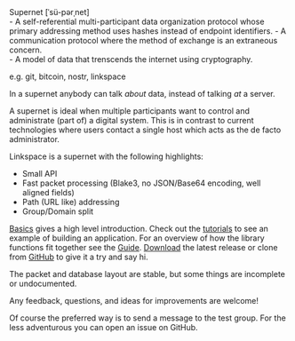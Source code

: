 <div class="definition">
Supernet  [ˈsü-pərˌnet]<br>
- A self-referential multi-participant data organization protocol whose primary
addressing method uses hashes instead of endpoint identifiers.
- A communication protocol where the method of exchange is an extraneous concern.<br>
- A model of data that trenscends the internet using cryptography.

e.g. git, bitcoin, nostr, linkspace
</div>

In a supernet anybody can talk _about_ data, instead of talking _at_ a server.

A supernet is ideal when multiple participants want to control and administrate (part of) a digital system.
This is in contrast to current technologies where users contact a single host which acts as the de facto administrator.

Linkspace is a supernet with the following highlights:

- Small API
- Fast packet processing (Blake3, no JSON/Base64 encoding, well aligned fields)
- Path (URL like) addressing
- Group/Domain split

[Basics](www.linkspace.dev/basics.html) gives a high level introduction.
Check out the [tutorials](www.linkspace.dev/docs/tutorial/index.html) to see an example of building an application.
For an overview of how the library functions fit together see the [Guide](www.linkspace.dev/docs/guide/index.html).
[Download](https://github.com/AntonSol919/linkspace/releases) the latest release or clone from [GitHub](https://github.com/AntonSol919/linkspace)
to give it a try and say hi.

The packet and database layout are stable, but some things are incomplete or undocumented.

Any feedback, questions, and ideas for improvements are welcome!

Of course the preferred way is to send a message to the test group.
For the less adventurous you can open an issue on GitHub.
